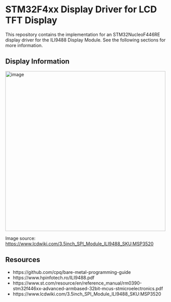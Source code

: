 # STM32F4xx Display Driver for LCD TFT Display






This repository contains the implementation for an STM32NucleoF446RE display driver for the ILI9488 Display Module. See the following sections for more information.








## Display Information


<img width="500" height="500" alt="image" src="https://github.com/user-attachments/assets/1c5272f4-9754-4432-b124-d50ed42d629e" />





Image source: https://www.lcdwiki.com/3.5inch_SPI_Module_ILI9488_SKU:MSP3520








## Resources


<ul>


  <li>https://github.com/cpq/bare-metal-programming-guide</li>


  <li>https://www.hpinfotech.ro/ILI9488.pdf</li>


  <li>https://www.st.com/resource/en/reference_manual/rm0390-stm32f446xx-advanced-armbased-32bit-mcus-stmicroelectronics.pdf</li>


  <li>https://www.lcdwiki.com/3.5inch_SPI_Module_ILI9488_SKU:MSP3520</li>


</ul>
